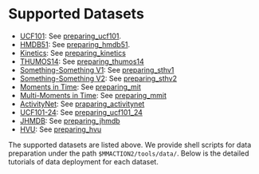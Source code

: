 # Supported Datasets

- [UCF101](https://www.crcv.ucf.edu/research/data-sets/ucf101/): See [preparing_ucf101](/tools/data/ucf101/preparing_ucf101.md).
- [HMDB51](https://serre-lab.clps.brown.edu/resource/hmdb-a-large-human-motion-database/): See [preparing_hmdb51](/tools/data/hmdb51/preparing_hmdb51.md).
- [Kinetics](https://deepmind.com/research/open-source/kinetics): See [preparing_kinetics](/tools/data/kinetics/preparing_kinetics.md)
- [THUMOS14](https://www.crcv.ucf.edu/THUMOS14/download.html): See [preparing_thumos14](/tools/data/thumos14/preparing_thumos14.md)
- [Something-Something V1](https://20bn.com/datasets/something-something/v1): See [preparing_sthv1](/tools/data/sthv1/preparing_sthv1.md)
- [Something-Something V2](https://20bn.com/datasets/something-something): See [preparing_sthv2](/tools/data/sthv2/preparing_sthv2.md)
- [Moments in Time](http://moments.csail.mit.edu/): See [preparing_mit](/tools/data/mit/preparing_mit.md)
- [Multi-Moments in Time](http://moments.csail.mit.edu/challenge_iccv_2019.html): See [preparing_mmit](/tools/data/mmit/preparing_mmit.md)
- [ActivityNet](http://activity-net.org/): See [praparing_activitynet](/tools/data/activitynet/preparing_activitynet.md)
- [UCF101-24](http://www.thumos.info/download.html): See [preparing_ucf101_24](/tools/data/ucf101_24/preparing_ucf101_24.md)
- [JHMDB](http://jhmdb.is.tue.mpg.de/): See [preparing_jhmdb](/tools/data/jhmdb/preparing_jhmdb.md)
- [HVU](https://github.com/holistic-video-understanding/HVU-Dataset): See [preparing_hvu](/tools/data/hvu/preparing_hvu.md)

The supported datasets are listed above.
We provide shell scripts for data preparation under the path `$MMACTION2/tools/data/`.
Below is the detailed tutorials of data deployment for each dataset.
